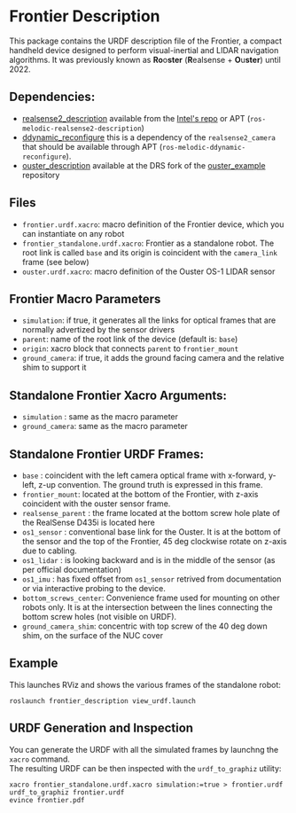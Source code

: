 # Frontier Description
This package contains the URDF description file of the Frontier, a compact
handheld device designed to perform visual-inertial and LIDAR navigation algorithms.
It was previously known as **Ro**o**ster** (**R**ealsense + **O**u**ster**) until 2022.

## Dependencies:
 - [realsense2_description](https://github.com/IntelRealSense/realsense-ros/tree/development/realsense2_description) available from the  [Intel's repo](https://github.com/IntelRealSense/realsense-ros) or APT (`ros-melodic-realsense2-description`) 
 - [ddynamic_reconfigure](https://github.com/pal-robotics/ddynamic_reconfigure) this is a dependency of the `realsense2_camera` that should be available through APT (`ros-melodic-ddynamic-reconfigure`).
 - [ouster_description](https://github.com/ori-drs/ouster_example/tree/create-ouster-description/ouster_description) available at the DRS fork of the [ouster_example](https://github.com/ori-drs/ouster_example) repository

## Files
 - `frontier.urdf.xacro`: macro definition of the Frontier device, which you can instantiate on any robot
 - `frontier_standalone.urdf.xacro`: Frontier as a standalone robot. The root link is called `base` and its origin
   is coincident with the `camera_link` frame (see below)
 - `ouster.urdf.xacro`: macro definition of the Ouster OS-1 LIDAR sensor

## Frontier Macro Parameters
 - `simulation`: if true, it generates all the links for optical frames that are normally advertized by the sensor drivers
 - `parent`: name of the root link of the device (default is: `base`)
 - `origin`: xacro block that connects `parent` to `frontier_mount`
 - `ground_camera`: if true, it adds the ground facing camera and the relative shim to support it

## Standalone Frontier Xacro Arguments:
 - `simulation` : same as the macro parameter
 - `ground_camera`: same as the macro parameter

## Standalone  Frontier URDF Frames:
 - `base` : coincident with the left camera optical frame with x-forward, y-left, z-up convention. The ground truth is expressed in this frame.
 - `frontier_mount`: located at the bottom of the Frontier, with z-axis coincident with the ouster sensor frame.
 - `realsense_parent` : the frame located at the bottom screw hole plate of the RealSense D435i is located here
 - `os1_sensor` : conventional base link for the Ouster. 
                  It is at the bottom of the sensor and the top of the Frontier, 45 deg clockwise rotate on z-axis due to cabling.
 - `os1_lidar` : is looking backward and is in the middle of the sensor (as per official documentation)
 - `os1_imu` : has fixed offset from `os1_sensor` retrived from documentation or via interactive probing to the device.
 - `bottom_screws_center`: Convenience frame used for mounting on other robots only.
                           It is at the intersection between the lines connecting the bottom screw holes (not visible on URDF). 
 - `ground_camera_shim`: concentric with top screw of the 40 deg down shim, on the surface of the NUC cover
                           

## Example
This launches RViz and shows the various frames of the standalone robot:
```
roslaunch frontier_description view_urdf.launch
```
## URDF Generation and Inspection
You can generate the URDF with all the simulated frames by launchng the `xacro` command.  
The resulting URDF can be then inspected with the `urdf_to_graphiz` utility:
```
xacro frontier_standalone.urdf.xacro simulation:=true > frontier.urdf
urdf_to_graphiz frontier.urdf
evince frontier.pdf
```
